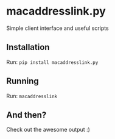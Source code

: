 macaddresslink.py
=================

Simple client interface and useful scripts

Installation
------------
Run: ``pip install macaddresslink.py``

Running
-------

Run: ``macaddresslink``

And then?
---------

Check out the awesome output :)

